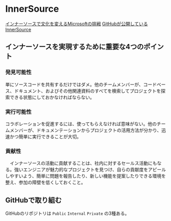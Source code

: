 # InnerSource

[インナーソースで文化を変えるMicrosoftの挑戦](https://codezine.jp/article/detail/13685)
[GitHubが公開しているInnerSource](https://github.com/helaili/enterprise-showcase)

## インナーソースを実現するために重要な4つのポイント

### 発見可能性

単にソースコードを共有するだけではダメ。他のチームメンバーが、コードベース、ドキュメント、およびその他関連資料のすべてを検索してプロジェクトを探索できる状態にしておかなければならない。

### 実行可能性

コラボレーションを促進するには、使ってもらえなければ意味がない。他のチームメンバーが、ドキュメンテーションからプロジェクトの活用方法が分かり、迅速かつ簡単に実行できることが大切。

### 貢献性

　インナーソースの活動に貢献することは、社内に対するセールス活動にもなる。強いエンジニアが魅力的なプロジェクトを見つけ、自らの貢献度をアピールしやすいよう、簡単に問題を報告したり、新しい機能を提案したりできる環境を整え、参加の障壁を低くしておくこと。

## GitHubで取り組む

GitHubのリポジトリは `Public` `Internal` `Private` の3種ある。
